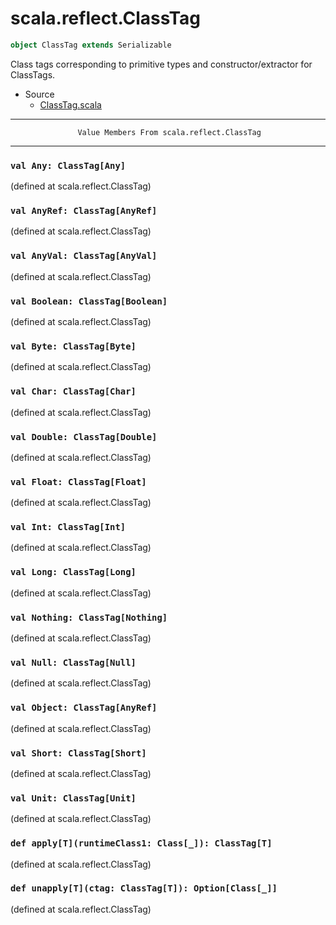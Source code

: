
#                            scala.reflect.ClassTag                            #

```scala
object ClassTag extends Serializable
```

Class tags corresponding to primitive types and constructor/extractor for
ClassTags.

* Source
  * [ClassTag.scala](https://github.com/scala/scala/tree/6d09a1ba5f/src/library/scala/reflect/ClassTag.scala#L1)


--------------------------------------------------------------------------------
                   Value Members From scala.reflect.ClassTag
--------------------------------------------------------------------------------


### `val Any: ClassTag[Any]`                                                 ###

(defined at scala.reflect.ClassTag)


### `val AnyRef: ClassTag[AnyRef]`                                           ###

(defined at scala.reflect.ClassTag)


### `val AnyVal: ClassTag[AnyVal]`                                           ###

(defined at scala.reflect.ClassTag)


### `val Boolean: ClassTag[Boolean]`                                         ###

(defined at scala.reflect.ClassTag)


### `val Byte: ClassTag[Byte]`                                               ###

(defined at scala.reflect.ClassTag)


### `val Char: ClassTag[Char]`                                               ###

(defined at scala.reflect.ClassTag)


### `val Double: ClassTag[Double]`                                           ###

(defined at scala.reflect.ClassTag)


### `val Float: ClassTag[Float]`                                             ###

(defined at scala.reflect.ClassTag)


### `val Int: ClassTag[Int]`                                                 ###

(defined at scala.reflect.ClassTag)


### `val Long: ClassTag[Long]`                                               ###

(defined at scala.reflect.ClassTag)


### `val Nothing: ClassTag[Nothing]`                                         ###

(defined at scala.reflect.ClassTag)


### `val Null: ClassTag[Null]`                                               ###

(defined at scala.reflect.ClassTag)


### `val Object: ClassTag[AnyRef]`                                           ###

(defined at scala.reflect.ClassTag)


### `val Short: ClassTag[Short]`                                             ###

(defined at scala.reflect.ClassTag)


### `val Unit: ClassTag[Unit]`                                               ###

(defined at scala.reflect.ClassTag)


### `def apply[T](runtimeClass1: Class[_]): ClassTag[T]`                     ###

(defined at scala.reflect.ClassTag)


### `def unapply[T](ctag: ClassTag[T]): Option[Class[_]]`                    ###
(defined at scala.reflect.ClassTag)
